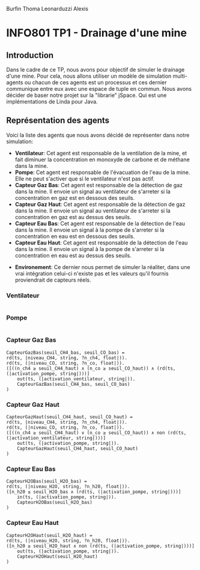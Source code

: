 Burfin Thoma
Leonarduzzi Alexis

# INFO801 TP1 - Drainage d'une mine

## Introduction
Dans le cadre de ce TP, nous avons pour objectif de simuler le drainage d'une mine. Pour cela, nous allons utiliser un modèle de simulation multi-agents ou chacun de ces agents est un processus et ces dernier communique entre eux avec une espace de tuple en commun.
Nous avons décider de baser notre projet sur la "librarie" jSpace. Qui est une implémentations de Linda pour Java.

## Représentation des agents
Voici la liste des agents que nous avons décidé de représenter dans notre simulation:
- **Ventilateur**: Cet agent est responsable de la ventilation de la mine, et fait diminuer la concentration en monoxyde de carbone et de méthane dans la mine.
- **Pompe**: Cet agent est responsable de l'évacuation de l'eau de la mine. Elle ne peut s'activer que si le ventilateur n'est pas actif.
- **Capteur Gaz Bas**: Cet agent est responsable de la détection de gaz dans la mine. Il envoie un signal au ventilateur de s'arreter si la concentration en gaz est en dessous des seuils.
- **Capteur Gaz Haut**: Cet agent est responsable de la détection de gaz dans la mine. Il envoie un signal au ventilateur de s'arreter si la concentration en gaz est au dessus des seuils.
- **Capteur Eau Bas**: Cet agent est responsable de la détection de l'eau dans la mine. Il envoie un signal à la pompe de s'arreter si la concentration en eau est en dessous des seuils.
- **Capteur Eau Haut**: Cet agent est responsable de la détection de l'eau dans la mine. Il envoie un signal à la pompe de s'arreter si la concentration en eau est au dessus des seuils.
+ **Environement**: Ce dernier nous permet de simuler la réaliter, dans une vrai intégration celui-ci n'existe pas et les valeurs qu'il fournis proviendrait de capteurs réels.

### Ventilateur
````

````

### Pompe
````

````

### Capteur Gaz Bas
````
CapteurGazBas(seuil_CH4_bas, seuil_CO_bas) =
rd(ts, |niveau_CH4, string, ?n_ch4, float|)).
rd(ts, (|niveau_CO, string, ?n_co, float|)).
([((n_ch4 ≥ seuil_CH4_haut) ∧ (n_co ≥ seuil_CO_haut)) ∧ (rd(ts, (|activation_pompe, string|)))]
    out(ts, (|activation_ventilateur, string|)).
    CapteurGazBas(seuil_CH4_bas, seuil_CO_bas)
)
````

### Capteur Gaz Haut
````
CapteurGazHaut(seuil_CH4_haut, seuil_CO_haut) =
rd(ts, |niveau_CH4, string, ?n_ch4, float|)).
rd(ts, (|niveau_CO, string, ?n_co, float|)).
([((n_ch4 ≥ seuil_CH4_haut) ∨ (n_co ≥ seuil_CO_haut)) ∧ non (rd(ts, (|activation_ventilateur, string|)))]
    out(ts, (|activation_pompe, string|)).
    CapteurGazHaut(seuil_CH4_haut, seuil_CO_haut)
)
````

### Capteur Eau Bas
````
CapteurH2OBas(seuil_H2O_bas) =
rd(ts, (|niveau_H2O, string, ?n_h20, float|)).
([n_h20 ≤ seuil_H2O_bas ∧ (rd(ts, (|activation_pompe, string|)))]
    in(ts, (|activation_pompe, string|)).
    CapteurH2OBas(seuil_H2O_bas)
)
````

### Capteur Eau Haut
```
CapteurH2OHaut(seuil_H2O_haut) =
rd(ts, (|niveau_H2O, string, ?n_h20, float|)).
([n_h20 ≥ seuil_H2O_haut ∧ non (rd(ts, (|activation_pompe, string|)))]
    out(ts, (|activation_pompe, string|)).
    CapteurH2OHaut(seuil_H2O_haut)
)
```